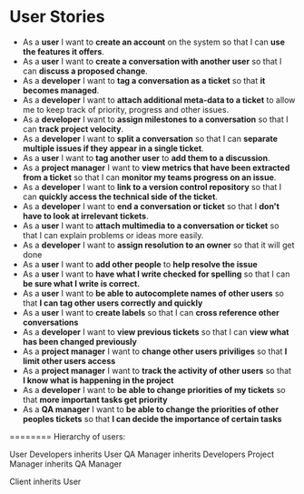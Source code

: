 User Stories
=========

* As a **user** I want to **create an account** on the system so that I can **use the features it offers**.
* As a **user** I want to **create a conversation with another user** so that I can **discuss a proposed change**.
* As a **developer** I want to **tag a conversation as a ticket** so that **it becomes managed**.
* As a **developer** I want to **attach additional meta-data to a ticket** to allow me to keep track of priority, progress and other issues.
* As a **developer** I want to **assign milestones to a conversation** so that I can **track project velocity**.
* As a **developer** I want to **split a conversation** so that I can **separate multiple issues if they appear in a single ticket**.
* As a **user** I want to **tag another user** to **add them to a discussion**.
* As a **project manager** I want to **view metrics that have been extracted from a ticket** so that I can **monitor my teams progress on an issue**.
* As a **developer** I want to **link to a version control repository** so that I can **quickly access the technical side of the ticket**.
* As a **developer** I want to **end a conversation or ticket** so that I **don't have to look at irrelevant tickets**.
* As a **user** I want to **attach multimedia to a conversation or ticket** so that I can explain problems or ideas more easily.
* As a **developer** I want to **assign resolution to an owner** so that it will get done
* As a **user** I want to **add other people** to **help resolve the issue**
* As a **user** I want to **have what I write checked for spelling** so that I can **be sure what I write is correct.**
* As a **user** I want to **be able to autocomplete names of other users** so that **I can tag other users correctly and quickly**
* As a **user** I want to **create labels** so that I can **cross reference other conversations**
* As a **developer** I want to **view previous tickets** so that I can **view what has been changed previously**
* As a **project manager** I want to **change other users priviliges** so that **I limit other users access**
* As a **project manager** I want to **track the activity of other users** so that **I know what is happening in the project**
* As a **developer** I want to **be able to change priorities of my tickets** so that **more important tasks get priority**
* As a **QA manager** I want to **be able to change the priorities of other peoples tickets** so that **I can decide the importance of certain tasks**


========
Hierarchy of users:

User
  Developers inherits User
    QA Manager inherits Developers
      Project Manager inherits QA Manager 

  Client inherits User
